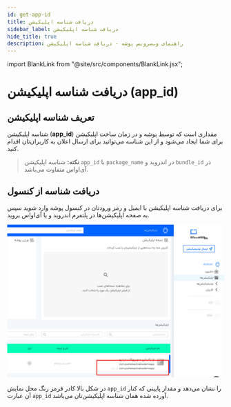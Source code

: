 ```yaml
---
id: get-app-id
title: دریافت شناسه اپلیکیشن
sidebar_label: دریافت شناسه اپلیکیشن
hide_title: true
description: راهنمای وب‌سرویس پوشه - دریافت شناسه اپلیکیشن
---
```


import BlankLink from "@site/src/components/BlankLink.jsx";

# دریافت شناسه اپلیکیشن (app_id)

## تعریف شناسه اپلیکیشن

شناسه اپلیکیشن
(**app_id**)
مقداری است که توسط پوشه و در زمان ساخت اپلیکیشن برای شما ایجاد می‌شود و از این شناسه می‌توانید برای ارسال اعلان به کاربران‌تان اقدام کنید.

> **نکته:** شناسه اپلیکیشن ‍‍`app_id` با `package_name` در اندروید و `bundle_id` در آی‌او‌اس متفاوت می‌باشد.

## دریافت شناسه از کنسول

برای دریافت شناسه اپلیکیشن با ایمیل و رمز ورودتان در <BlankLink href="https://console.pushe.co">کنسول پوشه</BlankLink> وارد شوید 
سپس به صفحه اپلیکیشن‌ها در پلتفرم اندروید و یا آی‌او‌اس بروید.


![console get app id](/img/webservice/console-app-id.png)


در شکل بالا کادر قرمز رنگ محل نمایش `app_id` را نشان می‌دهد و مقدار پایینی که کنار آن عبارت `app_id` آورده شده همان شناسه اپلیکیشن‌تان می‌باشد.
